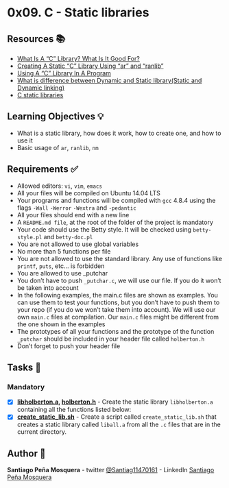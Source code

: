 # 0x09. C - Static libraries
## Resources :books:

* [What Is A “C” Library? What Is It Good For?](https://intranet.hbtn.io/rltoken/PbeVzqesxDzZeETuXCHfJw)
* [Creating A Static “C” Library Using “ar” and “ranlib”](https://intranet.hbtn.io/rltoken/j4QblpmIVTZTABKGG5vUqQ)
* [Using A “C” Library In A Program](https://intranet.hbtn.io/rltoken/cmr8SwUbHBIRlaYY2fldGw)
* [What is difference between Dynamic and Static library(Static and Dynamic linking)](https://intranet.hbtn.io/rltoken/wC9HCOvJwa_Co1nZuL4QMA)
* [C static libraries](https://intranet.hbtn.io/rltoken/H6HgF-dhrHDgUOe7pazuoA)

## Learning Objectives :bulb:
* What is a static library, how does it work, how to create one, and how to use it
* Basic usage of `ar`, `ranlib`, `nm`

## Requirements :white_check_mark:
* Allowed editors: `vi`, `vim`, `emacs`
* All your files will be compiled on Ubuntu 14.04 LTS
* Your programs and functions will be compiled with `gcc` 4.8.4 using the flags `-Wall` `-Werror` `-Wextra` and `-pedantic`
* All your files should end with a new line
* A `README.md file`, at the root of the folder of the project is mandatory
* Your code should use the Betty style. It will be checked using `betty-style.pl` and `betty-doc.pl`
* You are not allowed to use global variables
* No more than 5 functions per file
* You are not allowed to use the standard library. Any use of functions like `printf`, `puts`, etc… is forbidden
* You are allowed to use _putchar
* You don’t have to push `_putchar.c`, we will use our file. If you do it won’t be taken into account
* In the following examples, the main.c files are shown as examples. You can use them to test your functions, but you don’t have to push them to your repo (if you do we won’t take them into account). We will use our own `main.c` files at compilation. Our `main.c` files might be different from the one shown in the examples
* The prototypes of all your functions and the prototype of the function `_putchar` should be included in your header file called `holberton.h`
* Don’t forget to push your header file

## Tasks :page_with_curl:
### Mandatory
- [x] **[libholberton.a](./libholberton.a), [holberton.h](./holberton.h)** - Create the static library `libholberton.a` containing all the functions listed below:
- [x] **[create_static_lib.sh](./create_static_lib.sh)** - Create a script called `create_static_lib.sh` that creates a static library called `liball.a` from all the `.c` files that are in the current directory.

## Author :pencil:
**Santiago Peña Mosquera** - twitter [@Santiag11470161](https://twitter.com/Santiag11470161) - LinkedIn [Santiago Peña Mosquera](https://www.linkedin.com/in/santiago-pe%C3%B1a-mosquera-abaa20196/)
